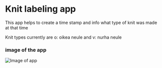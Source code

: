 # Knit labeling app

This app helps to create a time stamp and info what type of knit was made at that time

Knit types currently are o: oikea neule and v: nurha neule

### image of the app

![Image of app]('./src/images/finished_knitting.JPG)
